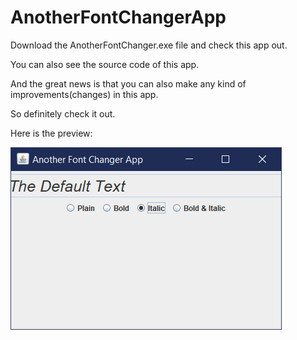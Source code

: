# AnotherFontChangerApp

Download the AnotherFontChanger.exe file and check this app out.

You can also see the source code of this app.

And the great news is that you can also make any kind of improvements(changes) in this app.

So definitely check it out.

Here is the preview:

![alt text](https://raw.githubusercontent.com/thegreatshivam/AnotherFontChangerApp/master/preview.jpg)
